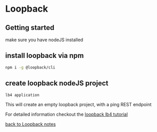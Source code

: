 # Loopback
## Getting started
make sure you have nodeJS installed

## install loopback via npm
```sh
npm i -g @loopback/cli
```

## create loopback nodeJS project
```sh
lb4 application
```

This will create an empty loopback project, with a ping REST endpoint





For detailed information checkout the [loopback lb4 tutorial](https://loopback.io/doc/en/lb4/todo-tutorial.html)

[back to Loopback notes](.//)
